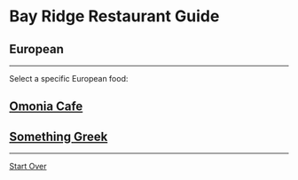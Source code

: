 # Bay Ridge Restaurant Guide
## European
---
Select a specific European food:
## [Omonia Cafe](amonia-cafe.md)
## [Something Greek](something-greek.md)
---
[Start Over](../home.md)
